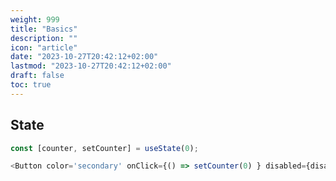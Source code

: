 ```yaml
---
weight: 999
title: "Basics"
description: ""
icon: "article"
date: "2023-10-27T20:42:12+02:00"
lastmod: "2023-10-27T20:42:12+02:00"
draft: false
toc: true
---
```


## State

```javascript
const [counter, setCounter] = useState(0);

<Button color='secondary' onClick={() => setCounter(0) } disabled={disabled}>refresh</Button>
```
